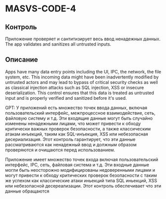 # MASVS-CODE-4

## Контроль
Приложение проверяет и сантитизирует весь ввод ненадежных данных.
The app validates and sanitizes all untrusted inputs.

## Описание

Apps have many data entry points including the UI, IPC, the network, the file system, etc. This incoming data might have been inadvertently modified by untrusted actors and may lead to bypass of critical security checks as well as classical injection attacks such as SQL injection, XSS or insecure deserialization. This control ensures that this data is treated as untrusted input and is properly verified and sanitized before it's used.

GPT: У приложений есть множество точек ввода данных, включая пользовательский интерфейс, межпроцессное взаимодействие, сеть, файловую систему и т.д. Эти входящие данные могут быть случайно изменены ненадежными лицами, что может привести к обходу критически важных проверок безопасности, а также классическим атакам инъекций, таким как SQL-инъекция, XSS или небезопасная десериализация. Этот контроль гарантирует, что эти данные рассматриваются как ненадежный ввод и должным образом проверяются и очищаются перед использованием.



Приложение имеет множество точек входа включая пользовательский интерфейс, IPC, сеть, файловая система и т.д. Эти входные данные могли быть неосторожно модифицированы недоверенными лицами и могут привести к обходу критических проверок безопасности с таким же успехом как классические атаки иньекций типа SQL иньекций, XSS или небезопасной десереализации.
Этот контроль обеспечивает что эти данные обращаются 




